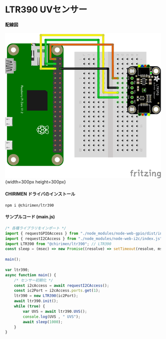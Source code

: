 # LTR390 UVセンサー

#### 配線図

![配線図](./schematic.png "schematic"){width=300px height=300px}

#### CHIRIMEN ドライバのインストール

```shell
npm i @chirimen/ltr390
```

#### サンプルコード (main.js)

```javascript
/* 各種ライブラリをインポート */
import { requestGPIOAccess } from "./node_modules/node-web-gpio/dist/index.js"; // WebGPIO
import { requestI2CAccess } from "./node_modules/node-web-i2c/index.js"; // WebI2C
import LTR390 from "@chirimen/ltr390"; // LTR390
const sleep = (msec) => new Promise((resolve) => setTimeout(resolve, msec));

main();

var ltr390;
async function main() {
	/* センサー初期化 */
	const i2cAccess = await requestI2CAccess();
	const ic2Port = i2cAccess.ports.get(1);
	ltr390 = new LTR390(ic2Port);
	await ltr390.init();
	while (true) {
		var UVS = await ltr390.UVS();
		console.log(UVS , " UVS");
		await sleep(1000);
	}
}
```
